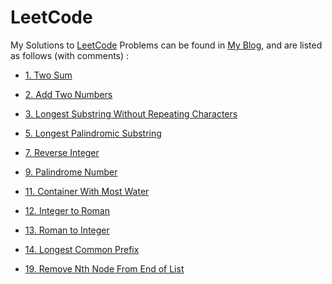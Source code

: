 # LeetCode
My Solutions to [LeetCode](https://leetcode.com/problemset/all/) Problems
can be found in [My Blog](http://chienchikao.blogspot.tw/), and are listed as follows (with comments) :

- [1. Two Sum](https://github.com/Mickey0521/LeetCode/blob/master/TwoSum.java)
- [2. Add Two Numbers](https://github.com/Mickey0521/LeetCode/blob/master/AddTwoNumbers.java)
- [3. Longest Substring Without Repeating Characters](https://github.com/Mickey0521/LeetCode/blob/master/LongestSubstringWithoutRepeatingCharacters.java)
- [5. Longest Palindromic Substring](https://github.com/Mickey0521/LeetCode/blob/master/LongestPalindromicSubstring.java)
- [7. Reverse Integer](https://github.com/Mickey0521/LeetCode/blob/master/ReverseInteger.java)
- [9. Palindrome Number](https://github.com/Mickey0521/LeetCode/blob/master/PalindromeNumber.java)

- [11. Container With Most Water](https://github.com/Mickey0521/LeetCode/blob/master/ContainerWithMostWater.java)
- [12. Integer to Roman](https://github.com/Mickey0521/LeetCode/blob/master/IntegertoRoman.java)
- [13. Roman to Integer](https://github.com/Mickey0521/LeetCode/blob/master/RomantoInteger.java)
- [14. Longest Common Prefix](https://github.com/Mickey0521/LeetCode/blob/master/LongestCommonPrefix.java)
- [19. Remove Nth Node From End of List](https://github.com/Mickey0521/LeetCode/blob/master/RemoveNthNodeFromEndofList.java)

